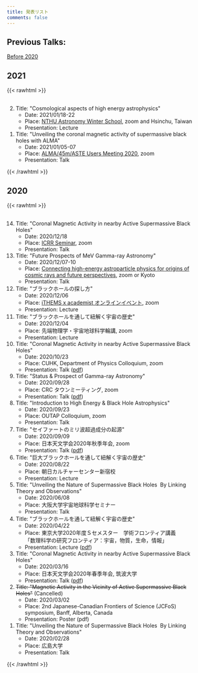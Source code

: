 ```yaml
---
title: 発表リスト
comments: false
---
```




## Previous Talks:
[Before 2020](../talk_before2020/)
## 2021
{{< rawhtml >}}
    <ol reversed> 
    <li>Title: "Cosmological aspects of high energy astrophysics"
    <ul>
        <li>Date: 2021/01/18-22</li>
        <li>Place: <a href="https://sites.google.com/gapp.nthu.edu.tw/astronomywinterschool/home">NTHU Astronomy Winter School</a>, zoom and Hsinchu, Taiwan</li>
        <li>Presentation: Lecture</li>
    </ul>
    </li>
    <li>Title: "Unveiling the coronal magnetic activity of supermassive black holes with ALMA"
    <ul>
        <li>Date: 2021/01/05-07</li>
        <li>Place: <a href="http://www2.nao.ac.jp/~eaarc/ALMAUM2020/">ALMA/45m/ASTE Users Meeting 2020</a>, zoom</li>
        <li>Presentation: Talk</li>
    </ul>
    </li>
    </ol>
{{< /rawhtml >}}

## 2020
{{< rawhtml >}}
    <ol reversed> 
    <li>Title: "Coronal Magnetic Activity in nearby Active Supermassive Black Holes"
    <ul>
        <li>Date: 2020/12/18</li>
        <li>Place: <a href='http://www.icrr.u-tokyo.ac.jp/icrr_seminar/index_j.html'>ICRR Seminar</a>, zoom</li>
        <li>Presentation: Talk</li>
    </ul>
    </li>
    <li>Title: "Future Prospects of MeV Gamma-ray Astronomy"
    <ul>
        <li>Date: 2020/12/07-10</li>
        <li>Place: <a href='http://www2.yukawa.kyoto-u.ac.jp/~crphys2020/'>Connecting high-energy astroparticle physics for origins of cosmic rays and future perspectives</a>, zoom or Kyoto</li>
        <li>Presentation: Talk</li>
    </ul>
    </li>
    <li>Title: "ブラックホールの探し方"
    <ul>
        <li>Date: 2020/12/06</li>
        <li>Place: <a href='https://www.blackhole.academist-cf.com/'>iTHEMS x academist オンラインイベント</a>, zoom</li>
        <li>Presentation: Lecture</li>
    </ul>
    </li>
    <li>Title: "ブラックホールを通して紐解く宇宙の歴史"
    <ul>
        <li>Date: 2020/12/04</li>
        <li>Place: 先端物理学・宇宙地球科学輪講, zoom</li>
        <li>Presentation: Lecture</li>
    </ul>
    </li>
    <li>Title: "Coronal Magnetic Activity in nearby Active Supermassive Black Holes"
    <ul>
        <li>Date: 2020/10/23</li>
        <li>Place: CUHK, Department of Physics Colloquium, zoom</li>
        <li>Presentation: Talk (<a href='../files/talk/yinoue_201023_CUHK.pdf'>pdf</a>)</li>
    </ul>
    </li>
    <li>Title: "Status & Prospect of Gamma-ray Astronomy"
    <ul>
        <li>Date: 2020/09/28</li>
        <li>Place: CRC タウンミーティング, zoom</li>
        <li>Presentation: Talk (<a href='../files/talk/yinoue_200928_CRC.pdf'>pdf</a>)</li>
    </ul>
    </li>
    <li>Title: "Introduction to High Energy & Black Hole Astrophysics"
    <ul>
        <li>Date: 2020/09/23</li>
        <li>Place: OUTAP Colloquium, zoom</li>
        <li>Presentation: Talk</li>
    </ul>
    </li>
        <li>Title: "セイファートのミリ波超過成分の起源"
        <ul>
            <li>Date: 2020/09/09</li>
            <li>Place: 日本天文学会2020年秋季年会, zoom</li>
            <li>Presentation: Talk (<a href='../files/talk/yinoue_200909_ASJ.pdf'>pdf</a>)</li>
        </ul>
        </li>
        <li>Title: "巨大ブラックホールを通して紐解く宇宙の歴史"
        <ul>
            <li>Date: 2020/08/22</li>
            <li>Place: 朝日カルチャーセンター新宿校</li>
            <li>Presentation: Lecture</li>
        </ul>
        </li>
        <li>Title: "Unveiling the Nature of Supermassive Black Holes  By Linking Theory and Observations"
        <ul>
            <li>Date: 2020/06/08</li>
            <li>Place: 大阪大学宇宙地球科学セミナー<br></li>
            <li>Presentation: Talk</li>
        </ul>
        </li>
        <li>Title: "ブラックホールを通して紐解く宇宙の歴史"
        <ul>
            <li>Date: 2020/04/22</li>
            <li>Place: 東京大学2020年度Ｓセメスター　学術フロンティア講義<br>「数理科学の研究フロンティア：宇宙，物質，生命，情報」</li>
            <li>Presentation: Lecture (<a href='../files/talk/yinoue_200422_Komaba.pdf'>pdf</a>)</li>
        </ul>
        </li>
        <li>Title: "Coronal Magnetic Activity in nearby Active Supermassive Black Holes"
        <ul>
            <li>Date: 2020/03/16</li>
            <li>Place: 日本天文学会2020年春季年会, 筑波大学</li>
            <li>Presentation: Talk (<a href='../files/talk/yinoue_200316_ASJ.pdf'>pdf</a>)</li>
        </ul>
        </li>
        <li><s>Title: "Magnetic Activity in the Vicinity of Active Supermassive Black Holes"</s> (Cancelled)
        <ul>
            <li>Date: 2020/03/02</li>
            <li>Place: 2nd Japanese-Canadian Frontiers of Science (JCFoS) symposium, Banff, Alberta, Canada</li>
            <li>Presentation: Poster (pdf)</li>
        </ul>
        </li>
        <li>Title: "Unveiling the Nature of Supermassive Black Holes  By Linking Theory and Observations"
        <ul>
            <li>Date: 2020/02/28</li>
            <li>Place: 広島大学<br></li>
            <li>Presentation: Talk</li>
        </ul>
        </li>
    </ol>
{{< /rawhtml >}}

